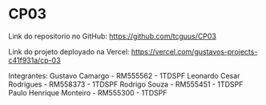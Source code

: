 # CP03
Link do repositorio no GitHub:
https://github.com/tcguus/CP03

Link do projeto deployado na Vercel:
https://vercel.com/gustavos-projects-c41f931a/cp-03

Integrantes:
Gustavo Camargo - RM555562 - 1TDSPF
Leonardo Cesar Rodrigues - RM558373 - 1TDSPF
Rodrigo Souza - RM555451 - 1TDSPF
Paulo Henrique Monteiro - RM555300 - 1TDSPF
